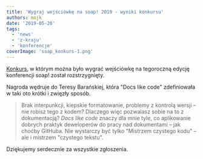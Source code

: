 ```yaml
---
title: 'Wygraj wejściówkę na soap! 2019 - wyniki konkursu'
authors: mojk
date: '2019-05-20'
tags:
  - 'news'
  - 'z-kraju'
  - 'konferencje'
coverImage: 'soap_konkurs-1.png'
---
```


[Konkurs](http://techwriter.pl/konkurs-wygraj-wejsciowke-na-soap-2019/), w
którym można było wygrać wejściówkę na tegoroczną edycję konferencji soap!
został rozstrzygnięty.

<!--truncate-->

Nagroda wędruje do Teresy Barańskiej, która "Docs like code" zdefiniowała w taki
oto krótki i zwięzły sposób.

> Brak interpunkcji, kiepskie formatowanie, problemy z kontrolą wersji – nie
> robisz tego z kodem? Dlaczego więc pozwalasz sobie na to z dokumentacją? *Docs
> like code* znaczy dla mnie tyle, co aplikowanie dobrych praktyk deweloperów do
> pracy nad dokumentami – jak choćby GitHuba. Nie wystarczy być tylko "Mistrzem
> czystego kodu" – ale i mistrzem "czystego tekstu".

Dziękujemy serdecznie za wszystkie zgłoszenia.
